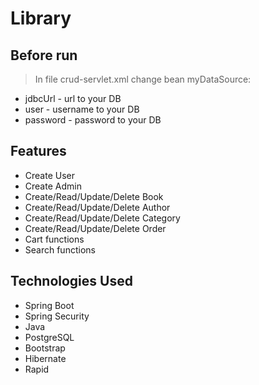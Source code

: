 # Library


## Before run
> In file crud-servlet.xml change bean myDataSource:
- jdbcUrl - url to your DB
- user - username to your DB
- password - password to your DB


## Features
- Create User
- Create Admin
- Create/Read/Update/Delete Book
- Create/Read/Update/Delete Author
- Create/Read/Update/Delete Category
- Create/Read/Update/Delete Order
- Cart functions
- Search functions



## Technologies Used
- Spring Boot
- Spring Security
- Java
- PostgreSQL
- Bootstrap
- Hibernate
- Rapid
